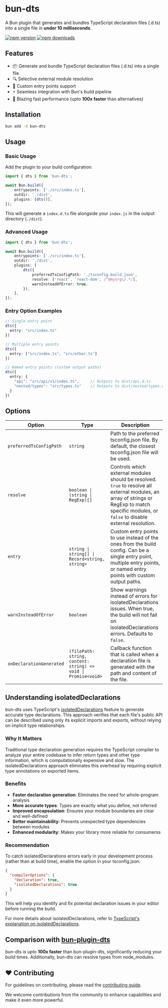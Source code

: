 # bun-dts

A Bun plugin that generates and bundles TypeScript declaration files (.d.ts) into a single file in **under 10 milliseconds**.

[![npm version](https://img.shields.io/npm/v/bun-dts.svg?style=flat-square)](https://www.npmjs.com/package/bun-dts)
[![npm downloads](https://img.shields.io/npm/dm/bun-dts.svg?style=flat-square)](https://www.npmjs.com/package/bun-dts)

## Features

- 📦 Generate and bundle TypeScript declaration files (.d.ts) into a single file
- 🔍 Selective external module resolution
- 🚪 Custom entry points support
- ⚡ Seamless integration with Bun's build pipeline
- 🚀 Blazing fast performance (upto **100x faster** than alternatives)

## Installation

```bash
bun add -d bun-dts
```

## Usage

### Basic Usage

Add the plugin to your build configuration:

```ts
import { dts } from 'bun-dts';

await Bun.build({
	entrypoints: ['./src/index.ts'],
	outdir: './dist',
	plugins: [dts()],
});
```

This will generate a `index.d.ts` file alongside your `index.js` in the output directory (`./dist`).

### Advanced Usage

```ts
import { dts } from 'bun-dts';

await Bun.build({
	entrypoints: ['./src/index.ts'],
	outdir: './dist',
	plugins: [
		dts({
			preferredTsConfigPath: './tsconfig.build.json',
			resolve: ['react', 'react-dom', /^@myorg\/.*/],
			warnInsteadOfError: true,
		}),
	],
});
```

### Entry Option Examples

```ts
// Single entry point
dts({
  entry: "src/index.ts"
})

// Multiple entry points
dts({
  entry: ["src/index.ts", "src/other.ts"]
})

// Named entry points (custom output paths)
dts({
  entry: {
    "api": "src/api/v1/index.ts",     // Outputs to dist/api.d.ts
    "nested/types": "src/types.ts"    // Outputs to dist/nested/types.d.ts
  }
})
```

## Options

| Option                  | Type                              | Description                                                                                                                                                                                     |
| ----------------------- | --------------------------------- | ----------------------------------------------------------------------------------------------------------------------------------------------------------------------------------------------- |
| `preferredTsConfigPath` | `string`                          | Path to the preferred tsconfig.json file. By default, the closest tsconfig.json file will be used.                                                                                              |
| `resolve`               | `boolean \| (string \| RegExp)[]` | Controls which external modules should be resolved. `true` to resolve all external modules, an array of strings or RegExp to match specific modules, or `false` to disable external resolution. |
| `entry`                 | `string \| string[] \| Record<string, string>` | Custom entry points to use instead of the ones from the build config. Can be a single entry point, multiple entry points, or named entry points with custom output paths. |
| `warnInsteadOfError`    | `boolean`                         | Show warnings instead of errors for isolatedDeclarations issues. When true, the build will not fail on isolatedDeclarations errors. Defaults to `false`.                                        |
| `onDeclarationGenerated`| `(filePath: string, content: string) => void \| Promise<void>` | Callback function that is called when a declaration file is generated with the path and content of the file. |

## Understanding isolatedDeclarations

bun-dts uses TypeScript's [isolatedDeclarations](https://www.typescriptlang.org/docs/handbook/release-notes/typescript-5-5.html#isolated-declarations) feature to generate accurate type declarations. This approach verifies that each file's public API can be described using only its explicit imports and exports, without relying on implicit type relationships.

### Why It Matters

Traditional type declaration generation requires the TypeScript compiler to analyze your entire codebase to infer return types and other type information, which is computationally expensive and slow. The isolatedDeclarations approach eliminates this overhead by requiring explicit type annotations on exported items.

### Benefits

- **Faster declaration generation**: Eliminates the need for whole-program analysis
- **More accurate types**: Types are exactly what you define, not inferred
- **Improved encapsulation**: Ensures your module boundaries are clear and well-defined
- **Better maintainability**: Prevents unexpected type dependencies between modules
- **Enhanced modularity**: Makes your library more reliable for consumerss

### Recommendation

To catch isolatedDeclarations errors early in your development process (rather than at build time), enable the option in your tsconfig.json:

```json
{
  "compilerOptions": {
    "declaration": true,
    "isolatedDeclarations": true
  }
}
```

This will help you identify and fix potential declaration issues in your editor before running the build.

For more details about isolatedDeclarations, refer to [TypeScript's explanation on isolatedDeclarations](https://www.typescriptlang.org/docs/handbook/release-notes/typescript-5-5.html#isolated-declarations).

## Comparison with [bun-plugin-dts](https://github.com/wobsoriano/bun-plugin-dts)

bun-dts is upto **100x faster** than bun-plugin-dts, significantly reducing your build times. Additionally, bun-dts can resolve types from node_modules.

## ❤️ Contributing

For guidelines on contributing, please read the [contributing guide](../../CONTRIBUTING.md).

We welcome contributions from the community to enhance capabilities and make it even more powerful.
